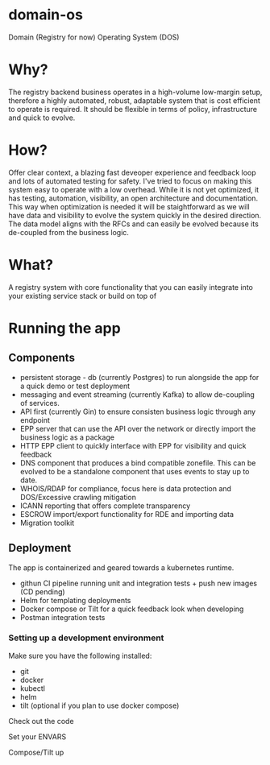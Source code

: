 # domain-os

Domain (Registry for now) Operating System (DOS)

 # Why?
 The registry backend business operates in a high-volume low-margin setup, therefore a highly automated, robust, adaptable system that is cost efficient to operate is required. 
 It should be flexible in terms of policy, infrastructure and quick to evolve. 

 # How? 
 Offer clear context, a blazing fast deveoper experience and feedback loop and lots of automated testing for safety.
 I've tried to focus on making this system easy to operate with a low overhead. While it is not yet optimized, it has testing, automation, visibility, an open architecture and documentation.
 This way when optimization is needed it will be staightforward as we will have data and visibility to evolve the system quickly in the desired direction.
 The data model aligns with the RFCs and can easily be evolved because its de-coupled from the business logic.

  # What?
  A registry system with core functionality that you can easily integrate into your existing service stack or build on top of

# Running the app
## Components
* persistent storage - db (currently Postgres) to run alongside the app for a quick demo or test deployment
* messaging and event streaming (currently Kafka) to allow de-coupling of services.
* API first (currently Gin) to ensure consisten business logic through any endpoint
* EPP server that can use the API over the network or directly import the business logic as a package
* HTTP EPP client to quickly interface with EPP for visibility and quick feedback
* DNS component that produces a bind compatible zonefile. This can be evolved to be a standalone component that uses events to stay up to date.
* WHOIS/RDAP for compliance, focus here is data protection and DOS/Excessive crawling mitigation
* ICANN reporting that offers complete transparency
* ESCROW import/export functionality for RDE and importing data
* Migration toolkit

## Deployment
The app is containerized and geared towards a kubernetes runtime.
* githun CI pipeline running unit and integration tests + push new images (CD pending)
* Helm for templating deployments
* Docker compose or Tilt for a quick feedback look when developing
* Postman integration tests

### Setting up a development environment
Make sure you have the following installed:
* git
* docker
* kubectl
* helm
* tilt (optional if you plan to use docker compose)

Check out the code

Set your ENVARS

Compose/Tilt up
